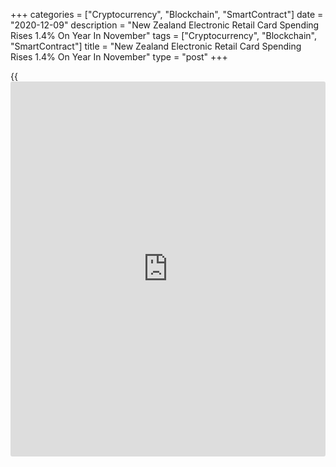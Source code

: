 +++
categories = ["Cryptocurrency", "Blockchain", "SmartContract"]
date = "2020-12-09"
description = "New Zealand Electronic Retail Card Spending Rises 1.4% On Year In November"
tags = ["Cryptocurrency", "Blockchain", "SmartContract"]
title = "New Zealand Electronic Retail Card Spending Rises 1.4% On Year In November"
type = "post"
+++

{{<iframe id="large-banner" src="https://www.bounty.group/#slide=13.0" width="100%" height="600" scrolling="no" style="border: 0px solid rgb(216, 221, 230); border-radius: 3px;">}}

The total value of electronic retail card spending was up 1.4 percent on
year in November, Statistics New Zealand said on Thursday - slowing from
8.2 percent in October.

On a monthly basis, spending was up 0.1 percent after spiking 8.8
percent in the previous month.

Spending in the core retail industries was up 3.3 percent on year.

The total value of electronic card spending, including the two non-
retail categories (services and other non-retail) was down NZ$65 million
(0.8 percent) on year.

Cardholders made 162 million transactions across all industries in
November, with an average value of NZ$51 per transaction.

For comments and feedback [contact](https://www.playgroundfx.com/contact/): editorial@rtt[news](https://www.letsplayfx.com/blog/forex-news-website/).com

[Economic News][1]

 **What parts of the world are seeing the best (and worst) economic
performances lately? Click[here][2] to check out our [Econ Scorecard][2]
and find out! See up-to-the-moment [ranking](https://www.playgroundfx.com/blog/crypto-exchange-ranking/)s for the best and worst
performers in [GDP][3], [unemployment rate][4], [inflation][5] and much
more.**

   1. www.rtt[news](https://www.letsplayfx.com/blog/forex-news-website/).com/Content/EconomicNews.aspx
   2. www.rtt[news](https://www.letsplayfx.com/blog/forex-news-website/).com/economic-scorecard/world-rank/industrial-production/highest-performance.aspx
   3. www.rtt[news](https://www.letsplayfx.com/blog/forex-news-website/).com/economic-scorecard/world-rank/GDP/highest-performance.aspx
   4. www.rtt[news](https://www.letsplayfx.com/blog/forex-news-website/).com/economic-scorecard/world-rank/unemployment-rate/lowest-performance.aspx
   5. www.rtt[news](https://www.letsplayfx.com/blog/forex-news-website/).com/economic-scorecard/world-rank/CPI/highest-performance.aspx